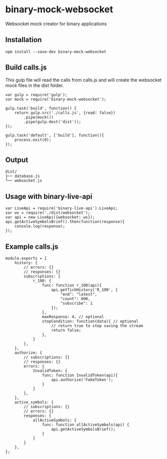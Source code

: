 # binary-mock-websocket

Websocket mock creator for binary applications

## Installation 

```
npm install --save-dev binary-mock-websocket
```
## Build calls.js 
This gulp file will read the calls from calls.js and will create the websocket mock files in the dist folder.
```
var gulp = require('gulp');
var mock = require('binary-mock-websocket');

gulp.task('build', function() {
	return gulp.src('./calls.js', {read: false})
		.pipe(mock())
		.pipe(gulp.dest('dist'));
});

gulp.task('default', ['build'], function(){
	process.exit(0);
});
```
## Output
```
dist/
├── database.js
└── websocket.js
```

## Usage with binary-live-api
```
var LiveApi = require('binary-live-api').LiveApi;
var ws = require('./dist/websocket');
var api = new LiveApi({websocket: ws});
api.getActiveSymbolsBrief().then(function(response){
	console.log(response);
});
```

## Example calls.js 
```
module.exports = {
	history: {
		// errors: {}
		// responses: {}
		subscriptions: {
			r_100: {
				func: function r_100(api){
					api.getTickHistory('R_100', {
						"end": "latest",
						"count": 600,
						"subscribe": 1
					});
				},
				maxResponse: 4, // optional
				stopCondition: function(data){ // optional
					// return true to stop saving the stream 
					return false;
				},
			}
		},
	},
	authorize: {
		// subscriptions: {}
		// responses: {}
		errors: {
			InvalidToken: {
				func: function InvalidToken(api){
					api.authorize('FakeToken');
				}
			}
		},
	},
	active_symbols: {
		// subscriptions: {}
		// errors: {}
		responses: {
			allActiveSymbols: {
				func: function allActiveSymbols(api) {
					api.getActiveSymbolsBrief();
				}
			}
		}
	},
};
```
